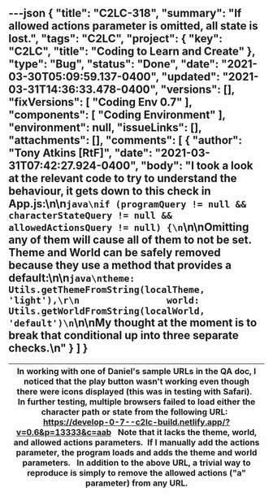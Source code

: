 ---json
{
  "title": "C2LC-318",
  "summary": "If allowed actions parameter is omitted, all state is lost.",
  "tags": "C2LC",
  "project": {
    "key": "C2LC",
    "title": "Coding to Learn and Create"
  },
  "type": "Bug",
  "status": "Done",
  "date": "2021-03-30T05:09:59.137-0400",
  "updated": "2021-03-31T14:36:33.478-0400",
  "versions": [],
  "fixVersions": [
    "Coding Env 0.7"
  ],
  "components": [
    "Coding Environment"
  ],
  "environment": null,
  "issueLinks": [],
  "attachments": [],
  "comments": [
    {
      "author": "Tony Atkins [RtF]",
      "date": "2021-03-31T07:42:27.924-0400",
      "body": "I took a look at the relevant code to try to understand the behaviour, it gets down to this check in App.js:\n\n```java\nif (programQuery != null && characterStateQuery != null && allowedActionsQuery != null) {\n```\n\nOmitting any of them will cause all of them to not be set.  Theme and World can be safely removed because they use a method that provides a default:\n\n```java\ntheme: Utils.getThemeFromString(localTheme, 'light'),\r\n                world: Utils.getWorldFromString(localWorld, 'default')\n```\n\nMy thought at the moment is to break that conditional up into three separate checks.\n"
    }
  ]
}
---
| In working with one of Daniel's sample URLs in the QA doc, I noticed that the play button wasn't working even though there were icons displayed (this was in testing with Safari).   In further testing, multiple browsers failed to load either the character path or state from the following URL:   <https://develop-0-7--c2lc-build.netlify.app/?v=0.6&p=13333&c=aab>   Note that it lacks the theme, world, and allowed actions parameters.  If I manually add the actions parameter, the program loads and adds the theme and world parameters.   In addition to the above URL, a trivial way to reproduce is simply to remove the allowed actions ("a" parameter) from any URL. |
| -------------------------------------------------------------------------------------------------------------------------------------------------------------------------------------------------------------------------------------------------------------------------------------------------------------------------------------------------------------------------------------------------------------------------------------------------------------------------------------------------------------------------------------------------------------------------------------------------------------------------------------------------------------------------------------- |

        
